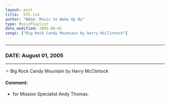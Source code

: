 ```yaml
---
layout: post
title:  STS-114
author: "NASA: Music to Wake Up By"
type: MusicPlaylist
date_modified: 2005-08-01
songs: ["Big Rock Candy Mountain by Harry McClintock"]
---
```


----
### DATE: August 01, 2005
----
✧ Big Rock Candy Mountain by Harry McClintock

#### Comment:
* for Mission Specialist Andy Thomas.



<br/>
<center>
	<a target="_blank"
	   href="https://twitter.com/intent/tweet?hashtags=Space,NASA,Playlist,NASAWakeupCalls,SpaceProgram&text={{ page.author}}, '{{ page.songs.first }}' {{ page.title }}, {{ page.date | date: '%B %d, %Y' }}. {{ site.url }}{{ page.url }} @nasawakeupcalls">
	   <i class="fab fa-twitter" alt="Tweet this page" style="font-size: 1.3em;"></i>
	</a>
	&nbsp; 	<i class="fas fa-user-astronaut" style="font-size: 1.5em;"></i> &nbsp;
    <a type="amzn" search="'Big Rock Candy Mountain by Harry McClintock'" category="popular music">
        <i class="fab fa-amazon" style="font-size: 1.3em;"></i>
    </a>
</center>
